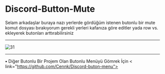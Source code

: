 # Discord-Button-Mute


Selam arkadaşlar buraya nazı yerlerde gördüğüm istenen butonlu bir mute  komut dosyası bırakıyorum gerekli yerleri kafanıza göre editler yada row vs. ekleyerek butonları arttırabilirsiniz

 <hr>

<img src="https://cdn.discordapp.com/attachments/855103466485973022/894901821506740254/unknown.png" alt="31" />

<hr>


<strong>•</strong> Diğer Butonlu Bir Projem Olan Butonlu Menüyü Gömrek İçin 
< link="https://github.com/Cennk/Discord-buton-menu">
